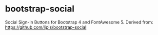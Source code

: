 # bootstrap-social
Social Sign-In Buttons for Bootstrap 4 and FontAwesome 5. Derived from: https://github.com/lipis/bootstrap-social
